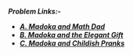 ***Problem Links:-***

- [***A. Madoka and Math Dad***](https://codeforces.com/contest/1647/problem/A)
- [***B. Madoka and the Elegant Gift***](https://codeforces.com/contest/1647/problem/B)
- [***C. Madoka and Childish Pranks***](https://codeforces.com/contest/1647/problem/C)